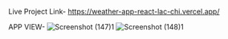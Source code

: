 Live Project Link- https://weather-app-react-lac-chi.vercel.app/

APP VIEW-
![Screenshot (147)1](https://github.com/vinayp9399/Weather_App_React/assets/111950221/be65d97e-fb33-4f88-a935-76e181566d09)
![Screenshot (148)1](https://github.com/vinayp9399/Weather_App_React/assets/111950221/c97ad0b7-f580-4699-9114-d01c31470f50)
